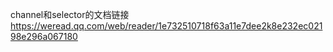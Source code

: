 channel和selector的文档链接
https://weread.qq.com/web/reader/1e732510718f63a11e7dee2k8e232ec02198e296a067180
